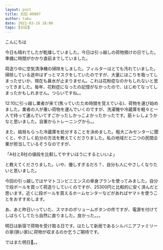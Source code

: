 ```yaml
---
layout: post
title: 日記-00007
author: taku
date: 2021-03-16 18:00
tags: [日記]
---
```


こんにちは

今日も晴れでしたが乾燥していました。今日は引っ越しの荷物預けの日でした。準備に時間がかかり直前までしていました。

荷造り中に空気清浄機の掃除をしました。フィルターはとても汚れていました。掃除している途中はずっとマスクをしていたのですが、大量にほこりを吸ってしまったせいか、現在も鼻水が止まりません。これは花粉症なのかもしれないと思ってきました。毎年、花粉症になったの記憶がなかったので、はじめてなってしまったかもしれません。つらいですね。。

12:10に引っ越し業者が来て(焦っていたため時間を覚えている)、荷物を運び始めました。業者の人が重い荷物を運んでいくのですが、洗濯機や冷蔵庫を軽々と一人で持って運んでいてすごかったしかっこよかったかったです。筋トレしようかなと思いました。自重からトレーニングから。。

また、結局もらった冷蔵庫を処分することを決めました。粗大ごみセンターに聞くと、やさしく処分の方法を教えてくださりました。私の地域だと二つの民間企業が担当しているそうなのですが、

「A社とB社の値段を比較してやすいほうにするといいよ」

と教えてくださりました。いや、優しすぎるだろ？、自分も人にやさしくなりたいと思いました。

今回の引っ越しではヤマトコンビニエンスの単身プランを使ってみました。自分で段ボールを買って荷造りしていくのですが、25300円と比較的に安く済んだと思います。近くに段ボールを買えるホームセンターなどがあればヤマトを使うことをおすすめします。

あ、あと昨日いっていた、スマホのボリュームボタンの件ですが、電源を付けてしばらくしてたら自然に直りました。良かった。。。

明日は新宿で荷物を受け取る日です。はたして新居であるシルバニアファミリーの家(狭い家)に荷物が収まるのか乞うご期待です。

ではまた明日👋。。
